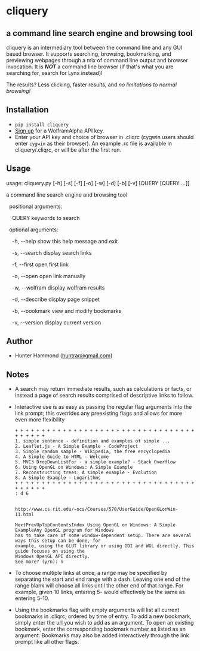 # cliquery

## a command line search engine and browsing tool
cliquery is an intermediary tool between the command line and any GUI based browser. It supports searching, browsing, bookmarking, and previewing webpages through a mix of command line output and browser invocation. It is **_NOT_** a command line browser (if that's what you are searching for, search for Lynx instead)!

The results? Less clicking, faster results, and *no limitations to normal browsing!*

## Installation
* `pip install cliquery`
* [Sign up](https://developer.wolframalpha.com/portal/apisignup.html) for a WolframAlpha API key.
* Enter your API key and choice of browser in .cliqrc (cygwin users should enter `cygwin` as their browser). An example .rc file is available in cliquery/.cliqrc, or will be after the first run.

## Usage
usage: cliquery.py [-h] [-s] [-f] [-o] [-w] [-d] [-b] [-v] [QUERY [QUERY ...]]

a command line search engine and browsing tool


&nbsp;&nbsp;positional arguments:

&nbsp;&nbsp;&nbsp;&nbsp;QUERY           keywords to search


&nbsp;&nbsp;optional arguments:

&nbsp;&nbsp;&nbsp;&nbsp;-h, --help      show this help message and exit

&nbsp;&nbsp;&nbsp;&nbsp;-s, --search    display search links

&nbsp;&nbsp;&nbsp;&nbsp;-f, --first     open first link

&nbsp;&nbsp;&nbsp;&nbsp;-o, --open      open link manually

&nbsp;&nbsp;&nbsp;&nbsp;-w, --wolfram   display wolfram results

&nbsp;&nbsp;&nbsp;&nbsp;-d, --describe  display page snippet

&nbsp;&nbsp;&nbsp;&nbsp;-b, --bookmark  view and modify bookmarks

&nbsp;&nbsp;&nbsp;&nbsp;-v, --version   display current version


## Author
* Hunter Hammond (huntrar@gmail.com)

## Notes
* A search may return immediate results, such as calculations or facts, or instead a page of search results comprised of descriptive links to follow.

* Interactive use is as easy as passing the regular flag arguments into the link prompt; this overrides any preexisting flags and allows for more even more flexibility
    ```
    + + + + + + + + + + + + + + + + + + + + + + + + + + + + + + + + + + + + + + + +
    1. simple sentence - definition and examples of simple ...
    2. Leaflet.js - A Simple Example - CodeProject
    3. Simple random sample - Wikipedia, the free encyclopedia
    4. A Simple Guide to HTML - Welcome
    5. MVC3 DropDownListFor - a simple example? - Stack Overflow
    6. Using OpenGL on Windows: A Simple Example
    7. Reconstructing trees: A simple example - Evolution
    8. A Simple Example - Logarithms
    + + + + + + + + + + + + + + + + + + + + + + + + + + + + + + + + + + + + + + + +
    : d 6


    http://www.cs.rit.edu/~ncs/Courses/570/UserGuide/OpenGLonWin-11.html

    NextPrevUpTopContentsIndex Using OpenGL on Windows: A Simple ExampleAny OpenGL program for Windows 
    has to take care of some window-dependent setup. There are several ways this setup can be done, for 
    example, using the GLUT library or using GDI and WGL directly. This guide focuses on using the 
    Windows OpenGL API directly.
    See more? (y/n): n
    ```

* To choose multiple links at once, a range may be specified by separating the start and end range with a dash. Leaving one end of the range blank will choose all links until the other end of that range. For example, given 10 links, entering 5- would effectively be the same as entering 5-10.

* Using the bookmarks flag with empty arguments will list all current bookmarks in .cliqrc, ordered by time of entry. To add a new bookmark, simply enter the url you wish to add as an argument. To open an existing bookmark, enter the corresponding bookmark number as listed as an argument. Bookmarks may also be added interactively through the link prompt like all other flags.
